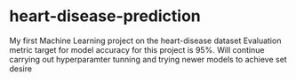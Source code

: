 # heart-disease-prediction

My first Machine Learning project on the heart-disease dataset
Evaluation metric target for model accuracy for this project is 95%.
Will continue carrying out hyperparamter tunning and trying newer models to achieve set desire
